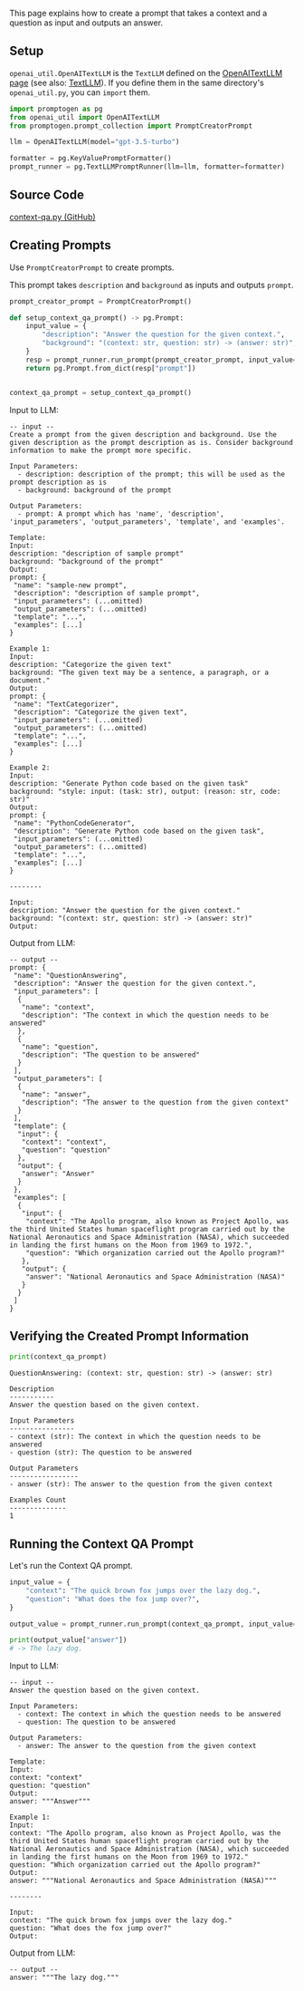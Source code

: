 This page explains how to create a prompt that takes a context and a question as input and outputs an answer.

## Setup

`openai_util.OpenAITextLLM` is the `TextLLM` defined on the [OpenAITextLLM page](openai-text-llm.md) (see also: [TextLLM](../getting-started/text-llm.md)). If you define them in the same directory's `openai_util.py`, you can `import` them.

```python
import promptogen as pg
from openai_util import OpenAITextLLM
from promptogen.prompt_collection import PromptCreatorPrompt

llm = OpenAITextLLM(model="gpt-3.5-turbo")

formatter = pg.KeyValuePromptFormatter()
prompt_runner = pg.TextLLMPromptRunner(llm=llm, formatter=formatter)

```

## Source Code

[context-qa.py (GitHub)](https://github.com/zawakin/promptogen/tree/742485c4690788d2866635bcd3b5eda580cf5b1a/examples/promptcreation/context_qa_prompt.py)

## Creating Prompts

Use `PromptCreatorPrompt` to create prompts.

This prompt takes `description` and `background` as inputs and outputs `prompt`.

```python
prompt_creator_prompt = PromptCreatorPrompt()

def setup_context_qa_prompt() -> pg.Prompt:
    input_value = {
        "description": "Answer the question for the given context.",
        "background": "(context: str, question: str) -> (answer: str)",
    }
    resp = prompt_runner.run_prompt(prompt_creator_prompt, input_value=input_value)
    return pg.Prompt.from_dict(resp["prompt"])


context_qa_prompt = setup_context_qa_prompt()
```

Input to LLM:

```console
-- input --
Create a prompt from the given description and background. Use the given description as the prompt description as is. Consider background information to make the prompt more specific.

Input Parameters:
  - description: description of the prompt; this will be used as the prompt description as is
  - background: background of the prompt

Output Parameters:
  - prompt: A prompt which has 'name', 'description', 'input_parameters', 'output_parameters', 'template', and 'examples'.

Template:
Input:
description: "description of sample prompt"
background: "background of the prompt"
Output:
prompt: {
 "name": "sample-new prompt",
 "description": "description of sample prompt",
 "input_parameters": (...omitted)
 "output_parameters": (...omitted)
 "template": "...",
 "examples": [...]
}

Example 1:
Input:
description: "Categorize the given text"
background: "The given text may be a sentence, a paragraph, or a document."
Output:
prompt: {
 "name": "TextCategorizer",
 "description": "Categorize the given text",
 "input_parameters": (...omitted)
 "output_parameters": (...omitted)
 "template": "...",
 "examples": [...]
}

Example 2:
Input:
description: "Generate Python code based on the given task"
background: "style: input: (task: str), output: (reason: str, code: str)"
Output:
prompt: {
 "name": "PythonCodeGenerator",
 "description": "Generate Python code based on the given task",
 "input_parameters": (...omitted)
 "output_parameters": (...omitted)
 "template": "...",
 "examples": [...]
}

--------

Input:
description: "Answer the question for the given context."
background: "(context: str, question: str) -> (answer: str)"
Output:
```


Output from LLM:

```console
-- output --
prompt: {
 "name": "QuestionAnswering",
 "description": "Answer the question for the given context.",
 "input_parameters": [
  {
   "name": "context",
   "description": "The context in which the question needs to be answered"
  },
  {
   "name": "question",
   "description": "The question to be answered"
  }
 ],
 "output_parameters": [
  {
   "name": "answer",
   "description": "The answer to the question from the given context"
  }
 ],
 "template": {
  "input": {
   "context": "context",
   "question": "question"
  },
  "output": {
   "answer": "Answer"
  }
 },
 "examples": [
  {
   "input": {
    "context": "The Apollo program, also known as Project Apollo, was the third United States human spaceflight program carried out by the National Aeronautics and Space Administration (NASA), which succeeded in landing the first humans on the Moon from 1969 to 1972.",
    "question": "Which organization carried out the Apollo program?"
   },
   "output": {
    "answer": "National Aeronautics and Space Administration (NASA)"
   }
  }
 ]
}
```

## Verifying the Created Prompt Information

```python
print(context_qa_prompt)
```

```console
QuestionAnswering: (context: str, question: str) -> (answer: str)

Description
-----------
Answer the question based on the given context.

Input Parameters
----------------
- context (str): The context in which the question needs to be answered
- question (str): The question to be answered

Output Parameters
-----------------
- answer (str): The answer to the question from the given context

Examples Count
--------------
1
```

## Running the Context QA Prompt

Let's run the Context QA prompt.

```python
input_value = {
    "context": "The quick brown fox jumps over the lazy dog.",
    "question": "What does the fox jump over?",
}

output_value = prompt_runner.run_prompt(context_qa_prompt, input_value=input_value)

print(output_value["answer"])
# -> The lazy dog.
```

Input to LLM:

```console
-- input --
Answer the question based on the given context.

Input Parameters:
  - context: The context in which the question needs to be answered
  - question: The question to be answered

Output Parameters:
  - answer: The answer to the question from the given context

Template:
Input:
context: "context"
question: "question"
Output:
answer: """Answer"""

Example 1:
Input:
context: "The Apollo program, also known as Project Apollo, was the third United States human spaceflight program carried out by the National Aeronautics and Space Administration (NASA), which succeeded in landing the first humans on the Moon from 1969 to 1972."
question: "Which organization carried out the Apollo program?"
Output:
answer: """National Aeronautics and Space Administration (NASA)"""

--------

Input:
context: "The quick brown fox jumps over the lazy dog."
question: "What does the fox jump over?"
Output:
```

Output from LLM:

```console
-- output --
answer: """The lazy dog."""
```
